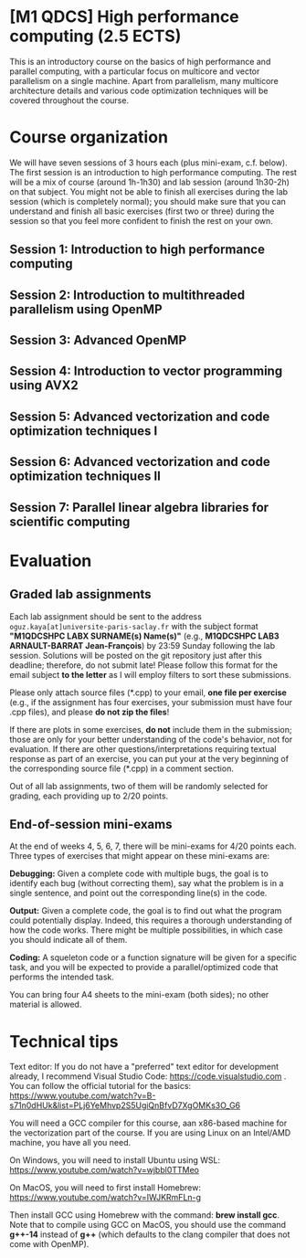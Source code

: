 # [M1 QDCS] High performance computing (2.5 ECTS)

This is an introductory course on the basics of high performance and parallel computing, with a particular focus on multicore and vector parallelism on a single machine. Apart from parallelism, many multicore architecture details and various code optimization techniques will be covered throughout the course.

# Course organization

We will have seven sessions of 3 hours each (plus mini-exam, c.f. below). The first session is an introduction to high performance computing. The rest will be a mix of course (around 1h-1h30) and lab session (around 1h30-2h) on that subject. You might not be able to finish all exercises during the lab session (which is completely normal); you should make sure that you can understand and finish all basic exercises (first two or three) during the session so that you feel more confident to finish the rest on your own.

## Session 1: Introduction to high performance computing
## Session 2: Introduction to multithreaded parallelism using OpenMP
## Session 3: Advanced OpenMP
## Session 4: Introduction to vector programming using AVX2
## Session 5: Advanced vectorization and code optimization techniques I
## Session 6: Advanced vectorization and code optimization techniques II
## Session 7: Parallel linear algebra libraries for scientific computing

# Evaluation

## Graded lab assignments
Each lab assignment should be sent to the address `oguz.kaya[at]universite-paris-saclay.fr` with the subject format **"M1QDCSHPC LABX SURNAME(s) Name(s)"** (e.g., **M1QDCSHPC LAB3 ARNAULT-BARRAT Jean-François**) by 23:59 Sunday following the lab session. Solutions will be posted on the git repository just after this deadline; therefore, do not submit late! Please follow this format for the email subject **to the letter** as I will employ filters to sort these submissions.

Please only attach source files (*.cpp) to your email, **one file per exercise** (e.g., if the assignment has four exercises, your submission must have four .cpp files), and please **do not zip the files**!

If there are plots in some exercises, **do not** include them in the submission; those are only for your better understanding of the code's behavior, not for evaluation. If there are other questions/interpretations requiring textual response as part of an exercise, you can put your  at the very beginning of the corresponding source file (*.cpp) in a comment section.

Out of all lab assignments, two of them will be randomly selected for grading, each providing up to 2/20 points.

## End-of-session mini-exams
At the end of weeks 4, 5, 6, 7, there will be mini-exams for 4/20 points each. Three types of exercises that might appear on these mini-exams are:

**Debugging:** Given a complete code with multiple bugs, the goal is to identify each bug (without correcting them), say what the problem is in a single sentence, and point out the corresponding line(s) in the code.

**Output:** Given a complete code, the goal is to find out what the program could potentially display. Indeed, this requires a thorough understanding of how the code works. There might be multiple possibilities, in which case you should indicate all of them.

**Coding:** A squeleton code or a function signature will be given for a specific task, and you will be expected to provide a parallel/optimized code that performs the intended task.

You can bring four A4 sheets to the mini-exam (both sides); no other material is allowed.

# Technical tips

Text editor: If you do not have a "preferred" text editor for development already, I recommend Visual Studio Code: https://code.visualstudio.com . You can follow the official tutorial for the basics: https://www.youtube.com/watch?v=B-s71n0dHUk&list=PLj6YeMhvp2S5UgiQnBfvD7XgOMKs3O_G6

You will need a GCC compiler for this course, aan x86-based machine for the vectorization part of the course. If you are using Linux on an Intel/AMD machine, you have all you need. 

On Windows, you will need to install Ubuntu using WSL: https://www.youtube.com/watch?v=wjbbl0TTMeo

On MacOS, you will need to first install Homebrew: https://www.youtube.com/watch?v=IWJKRmFLn-g

Then install GCC using Homebrew with the command: **brew install gcc**. Note that to compile using GCC on MacOS, you should use the command **g++-14** instead of **g++** (which defaults to the clang compiler that does not come with OpenMP).

